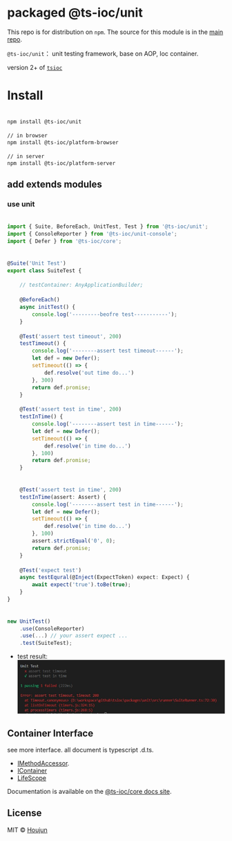 # packaged @ts-ioc/unit

This repo is for distribution on `npm`. The source for this module is in the
[main repo](https://github.com/zhouhoujun/tsioc).

`@ts-ioc/unit`： unit testing framework, base on AOP, Ioc container.

version 2+ of [`tsioc`](https://www.npmjs.com/zhouhoujun/package/tsioc)
# Install

```shell

npm install @ts-ioc/unit

// in browser
npm install @ts-ioc/platform-browser

// in server
npm install @ts-ioc/platform-server
```

## add extends modules

### use unit


```ts

import { Suite, BeforeEach, UnitTest, Test } from '@ts-ioc/unit';
import { ConsoleReporter } from '@ts-ioc/unit-console';
import { Defer } from '@ts-ioc/core';


@Suite('Unit Test')
export class SuiteTest {

    // testContainer: AnyApplicationBuilder;

    @BeforeEach()
    async initTest() {
        console.log('---------beofre test-----------');
    }

    @Test('assert test timeout', 200)
    testTimeout() {
        console.log('--------assert test timeout------');
        let def = new Defer();
        setTimeout(() => {
            def.resolve('out time do...')
        }, 300)
        return def.promise;
    }

    @Test('assert test in time', 200)
    testInTime() {
        console.log('--------assert test in time------');
        let def = new Defer();
        setTimeout(() => {
            def.resolve('in time do...')
        }, 100)
        return def.promise;
    }


    @Test('assert test in time', 200)
    testInTime(assert: Assert) {
        console.log('--------assert test in time------');
        let def = new Defer();
        setTimeout(() => {
            def.resolve('in time do...')
        }, 100)
        assert.strictEqual('0', 0);
        return def.promise;
    }

    @Test('expect test')
    async testEqural(@Inject(ExpectToken) expect: Expect) {
        await expect('true').toBe(true);
    }
}


new UnitTest()
    .use(ConsoleReporter)
    .use(...) // your assert expect ...
    .test(SuiteTest);


```

* test result:
![image](https://github.com/zhouhoujun/tsioc/blob/master/packages/unit-console/assets/ConsoleReport.png?raw=true)

## Container Interface

see more interface. all document is typescript .d.ts.

* [IMethodAccessor](https://github.com/zhouhoujun/tsioc/blob/master/packages/core/src/IMethodAccessor.ts).
* [IContainer](https://github.com/zhouhoujun/tsioc/blob/master/packages/core/src/IContainer.ts)
* [LifeScope](https://github.com/zhouhoujun/tsioc/blob/master/packages/core/src/LifeScope.ts)

Documentation is available on the
[@ts-ioc/core docs site](https://github.com/zhouhoujun/tsioc).

## License

MIT © [Houjun](https://github.com/zhouhoujun/)